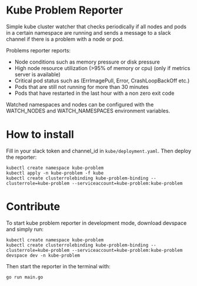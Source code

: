 # Kube Problem Reporter

Simple kube cluster watcher that checks periodically if all nodes and pods in a certain namespace are running and sends a message to a slack channel if there is a problem with a node or pod.

Problems reporter reports:
- Node conditions such as memory pressure or disk pressure
- High node resource utilization (>95% of memory or cpu) (only if metrics server is available)
- Critical pod status such as (ErrImagePull, Error, CrashLoopBackOff etc.)
- Pods that are still not running for more than 30 minutes
- Pods that have restarted in the last hour with a non zero exit code

Watched namespaces and nodes can be configured with the WATCH_NODES and WATCH_NAMESPACES environment variables.

# How to install

Fill in your slack token and channel_id in `kube/deployment.yaml`. Then deploy the reporter:

```
kubectl create namespace kube-problem
kubectl apply -n kube-problem -f kube
kubectl create clusterrolebinding kube-problem-binding --clusterrole=kube-problem --serviceaccount=kube-problem:kube-problem
```

# Contribute

To start kube problem reporter in development mode, download devspace and simply run:

```
kubectl create namespace kube-problem
kubectl create clusterrolebinding kube-problem-binding --clusterrole=kube-problem --serviceaccount=kube-problem:kube-problem
devspace dev -n kube-problem
```

Then start the reporter in the terminal with:

```
go run main.go
```
